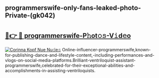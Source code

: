 ## programmerswife-only-fans​-leaked-photo​-Private-(gk042)


# <h2><a href="https://mediaupload.pro?title=programmerswife&ref=git">🔗👉 🔴 programmerswife-P𝚑ot𝚘𝚜-V𝚒d𝚎o</a></h2>

[![Corinna Kopf Nue Nu𝚍e𝚜](https://i.imgur.com/0qMVB7G.gif)](https://mediaupload.pro?title=programmerswife&ref=git)
Online-influencer-programmerswife,known-for-publishing-dance-and-lifestyle-content,-including-performances-and-vlogs-on-social-media-platforms.Brilliant-ventriloquist-assistant-programmerswife,celebrated-for-their-exceptional-abilities-and-accomplishments-in-assisting-ventriloquists.  
